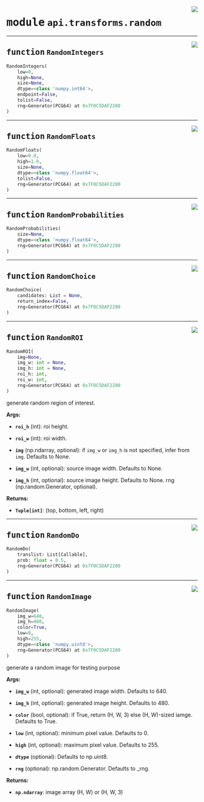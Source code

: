 <!-- markdownlint-disable -->

<a href="https://github.com/tjyuyao/ice-learn/blob/main/ice/api/transforms/random.py#L0"><img align="right" style="float:right;" src="https://img.shields.io/badge/-source-cccccc?style=flat-square"></a>

# <kbd>module</kbd> `api.transforms.random`







---

<a href="https://github.com/tjyuyao/ice-learn/blob/main/ice/llutil/dictprocess.py#L15"><img align="right" style="float:right;" src="https://img.shields.io/badge/-source-cccccc?style=flat-square"></a>

## <kbd>function</kbd> `RandomIntegers`

```python
RandomIntegers(
    low=0,
    high=None,
    size=None,
    dtype=<class 'numpy.int64'>,
    endpoint=False,
    tolist=False,
    rng=Generator(PCG64) at 0x7F0C5DAF2200
)
```








---

<a href="https://github.com/tjyuyao/ice-learn/blob/main/ice/llutil/dictprocess.py#L22"><img align="right" style="float:right;" src="https://img.shields.io/badge/-source-cccccc?style=flat-square"></a>

## <kbd>function</kbd> `RandomFloats`

```python
RandomFloats(
    low=0.0,
    high=1.0,
    size=None,
    dtype=<class 'numpy.float64'>,
    tolist=False,
    rng=Generator(PCG64) at 0x7F0C5DAF2200
)
```








---

<a href="https://github.com/tjyuyao/ice-learn/blob/main/ice/llutil/dictprocess.py#L33"><img align="right" style="float:right;" src="https://img.shields.io/badge/-source-cccccc?style=flat-square"></a>

## <kbd>function</kbd> `RandomProbabilities`

```python
RandomProbabilities(
    size=None,
    dtype=<class 'numpy.float64'>,
    rng=Generator(PCG64) at 0x7F0C5DAF2200
)
```








---

<a href="https://github.com/tjyuyao/ice-learn/blob/main/ice/llutil/dictprocess.py#L40"><img align="right" style="float:right;" src="https://img.shields.io/badge/-source-cccccc?style=flat-square"></a>

## <kbd>function</kbd> `RandomChoice`

```python
RandomChoice(
    candidates: List = None,
    return_index=False,
    rng=Generator(PCG64) at 0x7F0C5DAF2200
)
```








---

<a href="https://github.com/tjyuyao/ice-learn/blob/main/ice/llutil/dictprocess.py#L49"><img align="right" style="float:right;" src="https://img.shields.io/badge/-source-cccccc?style=flat-square"></a>

## <kbd>function</kbd> `RandomROI`

```python
RandomROI(
    img=None,
    img_w: int = None,
    img_h: int = None,
    roi_h: int,
    roi_w: int,
    rng=Generator(PCG64) at 0x7F0C5DAF2200
)
```

generate random region of interest.




**Args:**


 - <b>`roi_h`</b> (int):  roi height.

 - <b>`roi_w`</b> (int):  roi width.

 - <b>`img`</b> (np.ndarray, optional):  if `img_w` or `img_h` is not specified, infer from `img`. Defaults to None.

 - <b>`img_w`</b> (int, optional):  source image width. Defaults to None.

 - <b>`img_h`</b> (int, optional):  source image height. Defaults to None.
rng (np.random.Generator, optional).




**Returns:**


 - <b>`Tuple[int]`</b>:  (top, bottom, left, right)





---

<a href="https://github.com/tjyuyao/ice-learn/blob/main/ice/api/transforms/random.py#L78"><img align="right" style="float:right;" src="https://img.shields.io/badge/-source-cccccc?style=flat-square"></a>

## <kbd>function</kbd> `RandomDo`

```python
RandomDo(
    translist: List[Callable],
    prob: float = 0.5,
    rng=Generator(PCG64) at 0x7F0C5DAF2200
)
```








---

<a href="https://github.com/tjyuyao/ice-learn/blob/main/ice/llutil/dictprocess.py#L87"><img align="right" style="float:right;" src="https://img.shields.io/badge/-source-cccccc?style=flat-square"></a>

## <kbd>function</kbd> `RandomImage`

```python
RandomImage(
    img_w=640,
    img_h=480,
    color=True,
    low=0,
    high=255,
    dtype=<class 'numpy.uint8'>,
    rng=Generator(PCG64) at 0x7F0C5DAF2200
)
```

generate a random image for testing purpose




**Args:**


 - <b>`img_w`</b> (int, optional):  generated image width. Defaults to 640.

 - <b>`img_h`</b> (int, optional):  generated image height. Defaults to 480.

 - <b>`color`</b> (bool, optional):  if True, return (H, W, 3) else (H, W)-sized iamge. Defaults to True.

 - <b>`low`</b> (int, optional):  minimum pixel value. Defaults to 0.

 - <b>`high`</b> (int, optional):  maximum pixel value. Defaults to 255.

 - <b>`dtype`</b> (optional):  Defaults to np.uint8.

 - <b>`rng`</b> (optional):  np.random.Generator. Defaults to _rng.




**Returns:**


 - <b>`np.ndarray`</b>:  image array (H, W) or (H, W, 3)






